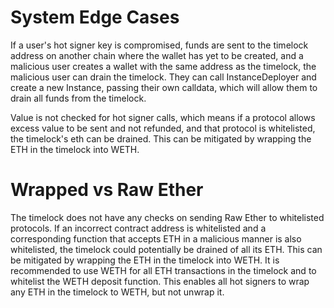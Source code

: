 # System Edge Cases

If a user's hot signer key is compromised, funds are sent to the timelock address on another chain where the wallet has yet to be created, and a malicious user creates a wallet with the same address as the timelock, the malicious user can drain the timelock. They can call InstanceDeployer and create a new Instance, passing their own calldata, which will allow them to drain all funds from the timelock.

Value is not checked for hot signer calls, which means if a protocol allows excess value to be sent and not refunded, and that protocol is whitelisted, the timelock's eth can be drained. This can be mitigated by wrapping the ETH in the timelock into WETH.

# Wrapped vs Raw Ether

The timelock does not have any checks on sending Raw Ether to whitelisted protocols. If an incorrect contract address is whitelisted and a corresponding function that accepts ETH in a malicious manner is also whitelisted, the timelock could potentially be drained of all its ETH. This can be mitigated by wrapping the ETH in the timelock into WETH. It is recommended to use WETH for all ETH transactions in the timelock and to whitelist the WETH deposit function. This enables all hot signers to wrap any ETH in the timelock to WETH, but not unwrap it.
